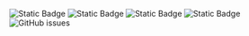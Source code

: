 ![Static Badge](https://img.shields.io/badge/blacklists-60-000000) ![Static Badge](https://img.shields.io/badge/blacklisted-2850443-cc0000) ![Static Badge](https://img.shields.io/badge/whitelisted-2244-00CC00) ![Static Badge](https://img.shields.io/badge/streaming_blacklist-28107-000000) ![GitHub issues](https://img.shields.io/github/issues/fabriziosalmi/blacklists)

